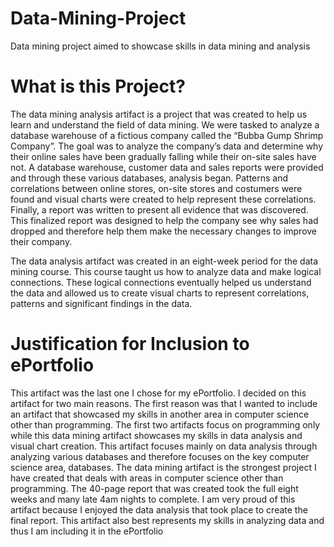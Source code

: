 # Data-Mining-Project
Data mining project aimed to showcase skills in data mining and analysis

# What is this Project?
The data mining analysis artifact is a project that was created to help us learn and understand the field of data mining. We were tasked to analyze a database warehouse of a fictious company called the “Bubba Gump Shrimp Company”. The goal was to analyze the company’s data and determine why their online sales have been gradually falling while their on-site sales have not. A database warehouse, customer data and sales reports were provided and through these various databases, analysis began. Patterns and correlations between online stores, on-site stores and costumers were found and visual charts were created to help represent these correlations. Finally, a report was written to present all evidence that was discovered. This finalized report was designed to help the company see why sales had dropped and therefore help them make the necessary changes to improve their company.

The data analysis artifact was created in an eight-week period for the data mining course. This course taught us how to analyze data and make logical connections. These logical connections eventually helped us understand the data and allowed us to create visual charts to represent correlations, patterns and significant findings in the data. 	

# Justification for Inclusion to ePortfolio
This artifact was the last one I chose for my ePortfolio. I decided on this artifact for two main reasons. The first reason was that I wanted to include an artifact that showcased my skills in another area in computer science other than programming. The first two artifacts focus on programming only while this data mining artifact showcases my skills in data analysis and visual chart creation. This artifact focuses mainly on data analysis through analyzing various databases and therefore focuses on the key computer science area, databases. 
The data mining artifact is the strongest project I have created that deals with areas in computer science other than programming. The 40-page report that was created took the full eight weeks and many late 4am nights to complete. I am very proud of this artifact because I enjoyed the data analysis that took place to create the final report. This artifact also best represents my skills in analyzing data and thus I am including it in the ePortfolio
